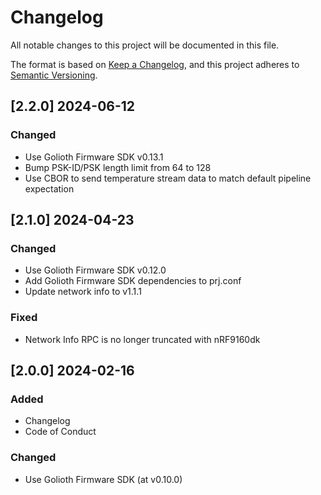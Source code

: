 <!-- Copyright (c) 2024 Golioth, Inc. -->
<!-- SPDX-License-Identifier: Apache-2.0 -->

# Changelog

All notable changes to this project will be documented in this file.

The format is based on [Keep a Changelog](https://keepachangelog.com/en/1.1.0/),
and this project adheres to [Semantic Versioning](https://semver.org/spec/v2.0.0.html).

## [2.2.0] 2024-06-12

### Changed
- Use Golioth Firmware SDK v0.13.1
- Bump PSK-ID/PSK length limit from 64 to 128
- Use CBOR to send temperature stream data to match default pipeline expectation

## [2.1.0] 2024-04-23

### Changed
- Use Golioth Firmware SDK v0.12.0
- Add Golioth Firmware SDK dependencies to prj.conf
- Update network info to v1.1.1

### Fixed
- Network Info RPC is no longer truncated with nRF9160dk

## [2.0.0] 2024-02-16

### Added
- Changelog
- Code of Conduct

### Changed
- Use Golioth Firmware SDK (at v0.10.0)
